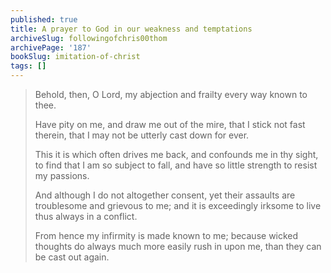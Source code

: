 ```yaml
---
published: true
title: A prayer to God in our weakness and temptations
archiveSlug: followingofchris00thom
archivePage: '187'
bookSlug: imitation-of-christ
tags: []
---
```


> Behold, then, O Lord, my abjection and frailty every way known to thee.
>
> Have pity on me, and draw me out of the mire, that I stick not fast therein, that I may not be utterly cast down for ever.
>
> This it is which often drives me back, and confounds me in thy sight, to find that I am so subject to fall, and have so little strength to resist my passions.
>
> And although I do not altogether consent, yet their assaults are troublesome and grievous to me; and it is exceedingly irksome to live thus always in a conflict.
>
> From hence my infirmity is made known to me; because wicked thoughts do always much more easily rush in upon me, than they can be cast out again.

